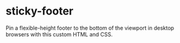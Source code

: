 # sticky-footer
Pin a flexible-height footer to the bottom of the viewport in desktop browsers with this custom HTML and CSS.
